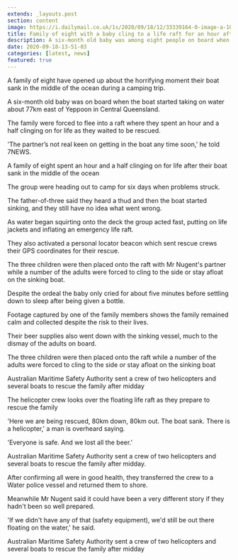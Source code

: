 ```yaml
---
extends: _layouts.post
section: content
image: https://i.dailymail.co.uk/1s/2020/09/18/12/33339164-0-image-a-10_1600430207769.jpg 
title: Family of eight with a baby cling to a life raft for an hour after their boat sank off Queensland 
description: A six-month old baby was among eight people on board when the boat started taking on water about 77km east of Yeppoon in Central Queensland. 
date: 2020-09-18-13-51-03 
categories: [latest, news] 
featured: true 
--- 
```

A family of eight have opened up about the horrifying moment their boat sank in the middle of the ocean during a camping trip.

A six-month old baby was on board when the boat started taking on water about 77km east of Yeppoon in Central Queensland.  

The family were forced to flee into a raft where they spent an hour and a half clinging on for life as they waited to be rescued.

'The partner’s not real keen on getting in the boat any time soon,' he told 7NEWS.

A family of eight spent an hour and a half clinging on for life after their boat sank in the middle of the ocean

The group were heading out to camp for six days when problems struck.

The father-of-three said they heard a thud and then the boat started sinking, and they still have no idea what went wrong.

As water began squirting onto the deck the group acted fast, putting on life jackets and inflating an emergency life raft.

They also activated a personal locator beacon which sent rescue crews their GPS coordinates for their rescue.  

The three children were then placed onto the raft with Mr Nugent's partner while a number of the adults were forced to cling to the side or stay afloat on the sinking boat.  

Despite the ordeal the baby only cried for about five minutes before settling down to sleep after being given a bottle. 

Footage captured by one of the family members shows the family remained calm and collected despite the risk to their lives. 

Their beer supplies also went down with the sinking vessel, much to the dismay of the adults on board. 

The three children were then placed onto the raft while a number of the adults were forced to cling to the side or stay afloat on the sinking boat

Australian Maritime Safety Authority sent a crew of two helicopters and several boats to rescue the family after midday

The helicopter crew looks over the floating life raft as they prepare to rescue the family

'Here we are being rescued, 80km down, 80km out. The boat sank. There is a helicopter,' a man is overheard saying. 

'Everyone is safe. And we lost all the beer.'

Australian Maritime Safety Authority sent a crew of two helicopters and several boats to rescue the family after midday.

After confirming all were in good health, they transferred the crew to a Water police vessel and returned them to shore.  

Meanwhile Mr Nugent said it could have been a very different story if they hadn't been so well prepared.

'If we didn't have any of that (safety equipment), we'd still be out there floating on the water,' he said. 

Australian Maritime Safety Authority sent a crew of two helicopters and several boats to rescue the family after midday

